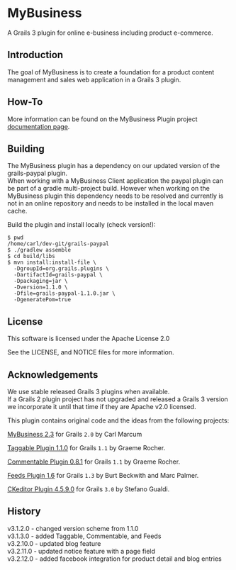 # MyBusiness
A Grails 3 plugin for online  e-business including product e-commerce.

## Introduction
The goal of MyBusiness is to create a foundation for a product content management and sales web application in a Grails 3 plugin.

## How-To
More information can be found on the MyBusiness Plugin project [documentation page](http://cbmarcum.github.io/mybusiness/).

## Building
The MyBusiness plugin has a dependency on our updated version of the grails-paypal plugin.  
When working with a MyBusiness Client application the paypal plugin can be part of a gradle multi-project build. However when working on the MyBusiness plugin this dependency needs to be resolved and currently is not in an online repository and needs to be installed in the local maven cache.

Build the plugin and install locally (check version!):
```Shell Console
$ pwd
/home/carl/dev-git/grails-paypal
$ ./gradlew assemble
$ cd build/libs
$ mvn install:install-file \
  -DgroupId=org.grails.plugins \
  -DartifactId=grails-paypal \
  -Dpackaging=jar \
  -Dversion=1.1.0 \
  -Dfile=grails-paypal-1.1.0.jar \
  -DgeneratePom=true
```

## License
This software is licensed under the Apache License 2.0

See the LICENSE, and NOTICE files for more information.

## Acknowledgements
We use stable released Grails 3 plugins when available.  
If a Grails 2 plugin project has not upgraded and released a Grails 3 version 
we incorporate it until that time if they are Apache v2.0 licensed.

This plugin contains original code and the ideas from the following projects:

[MyBusiness 2.3](http://codebuilders.net/project/mybusiness) for Grails `2.0` by Carl Marcum
 
[Taggable Plugin 1.1.0](https://github.com/gpc/taggable) for Grails `1.1` by Graeme Rocher.
 
[Commentable Plugin 0.8.1](https://github.com/gpc/grails-commentable) for Grails `1.1` by Graeme Rocher.

[Feeds Plugin 1.6](https://github.com/gpc/feeds) for Grails `1.3` by Burt Beckwith and Marc Palmer.

[CKeditor Plugin 4.5.9.0](https://github.com/stefanogualdi/grails-ckeditor) for Grails `3.0` by Stefano Gualdi.

## History
v3.1.2.0 - changed version scheme from 1.1.0  
v3.1.3.0 - added Taggable, Commentable, and Feeds  
v3.2.10.0 - updated blog feature   
v3.2.11.0 - updated notice feature with a page field  
v3.2.12.0 - added facebook integration for product detail and blog entries
